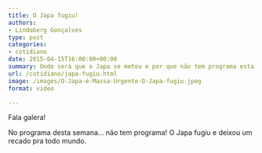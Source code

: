 ```yaml
---
title: O Japa fugiu!
authors:
- Lindoberg Gonçalves
type: post
categories:
- cotidiano
date: 2015-04-15T16:00:00+00:00
summary: Onde será que o Japa se meteu e por que não tem programa esta semana?
url: /cotidiano/japa-fugiu.html
image: /images/O-Japa-é-Massa-Urgente-O-Japa-fugiu.jpeg
format: video

---
```

Fala galera!

No programa desta semana&#8230; não tem programa! O Japa fugiu e deixou um recado pra todo mundo.